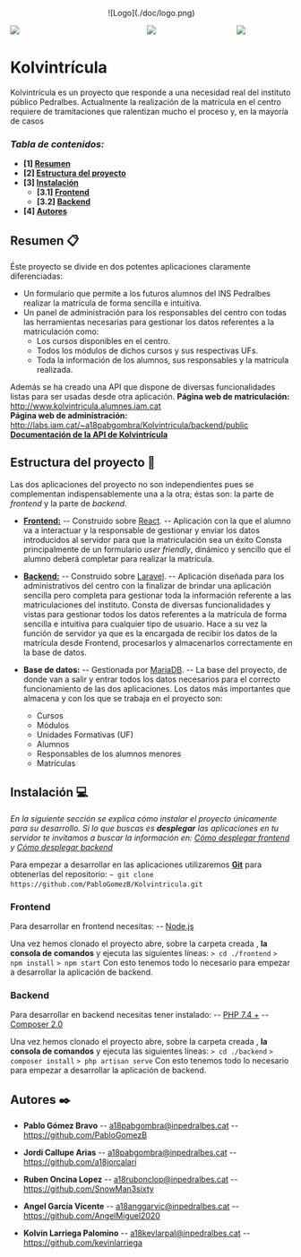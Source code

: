 <p align="center">
![Logo](./doc/logo.png)
</p>
<p align="center">
<img align="left" src="https://www.imuko.co/wp-content/uploads/2020/11/React-logo.png" width="100">
<img 
src="https://upload.wikimedia.org/wikipedia/commons/thumb/3/36/Logo.min.svg/1200px-Logo.min.svg.png" width="100">
<img align="right" src="https://lh3.googleusercontent.com/proxy/AGdmpk5C6TVTFWuJjM_ZYevWs2fI8Gn4vJtCsgsoLtaMMLQVFtlBM0wf0_XFhBt2UG0hqyZ_4DHhq5hxk1iaFoZ6YGTOQzVqmkfiKxOnKblbfqQ6pTaZc0vAwbKwwhMfkyR61sV1T7OPQNo" width="100">
</p>

# Kolvintrícula

Kolvintrícula es un proyecto que responde a una necesidad real del instituto público Pedralbes.
Actualmente la realización de la matrícula en el centro requiere de tramitaciones que ralentizan mucho el proceso y, en la mayoría de casos

### _Tabla de contenidos:_
* **[1]  [Resumen](#resumen-)**
* **[2]  [Estructura del proyecto](#estructura-del-proyecto-)**
 * **[3] [Instalación](#instalacion-)**
	* **[3.1] [Frontend](#instalacion-frontend)**
	* **[3.2] [Backend](#instalacion-backend)**
* **[4]  [Autores](#autores-)**

## Resumen 📋

Éste proyecto se divide en dos potentes aplicaciones claramente diferenciadas:
*   Un formulario que permite a los futuros alumnos del INS Pedralbes realizar la matrícula de forma sencilla e intuitiva.
*   Un panel de administración para los responsables del centro con todas las herramientas necesarias para gestionar los datos referentes a la matriculación como:
    * Los cursos disponibles en el centro.
    * Todos los módulos de dichos cursos y sus respectivas UFs.
    * Toda la información de los alumnos, sus responsables y la matrícula realizada.

Además se ha creado una API que dispone de diversas funcionalidades listas para ser usadas desde otra aplicación.
**Página web de matriculación:** http://www.kolvintricula.alumnes.iam.cat \
**Página web de administración:** http://labs.iam.cat/~a18pabgombra/Kolvintricula/backend/public
**[Documentación de la API de Kolvintrícula](http://labs.iam.cat/~a18pabgombra/Kolvintricula/doc/API/html2-documentation-generated/)**

## Estructura del proyecto 📐

Las dos aplicaciones del proyecto no son independientes pues se complementan indispensablemente una a la otra; éstas son: la parte de _frontend_ y la parte de _backend_.

- **[Frontend:](./frontend "Frontend folder")**
-- Construido sobre [React](https://es.reactjs.org/). 
-- Aplicación con la que el alumno va a interactuar y la responsable de gestionar y enviar los datos introducidos al servidor para que la matriculación sea un éxito
Consta principalmente de un formulario *user friendly*, dinámico  y sencillo que el alumno deberá completar para realizar la matrícula. 

- **[Backend:](./backend "Backend folder")**
-- Construido sobre [Laravel](https://laravel.com/). 
-- Aplicación diseñada para los administrativos del centro con la finalizar de brindar una aplicación sencilla pero completa para gestionar toda la información referente a las matriculaciones del instituto.
Consta de diversas funcionalidades y vistas para gestionar todos los datos referentes a la matrícula de forma sencilla e intuitiva para cualquier tipo de usuario.
Hace a su vez la función de servidor ya que es la encargada de recibir los datos de la matrícula desde Frontend, procesarlos y almacenarlos correctamente en la base de datos.

- **Base de datos:**
-- Gestionada por [MariaDB](https://mariadb.org/). 
-- La base del proyecto, de donde van a salir y entrar todos los datos necesarios para el correcto funcionamiento de las dos aplicaciones.
Los datos más importantes que almacena y con los que se trabaja en el proyecto son:
	* Cursos
	* Módulos
	* Unidades Formativas (UF)
	* Alumnos
	* Responsables de los alumnos menores
	* Matrículas

## Instalación 💻

_En la siguiente sección se explica cómo instalar el proyecto únicamente para su desarrollo._
_Si lo que buscas es **desplegar** las aplicaciones en tu servidor te invitamos a buscar la información en: [Cómo desplegar frontend](./frontend/README.md#despliegue) y [Cómo desplegar backend](./backend/README.md#despliegue)_

Para empezar a desarrollar en las aplicaciones utilizaremos **[Git](https://git-scm.com/)** para obtenerlas del repositorio:
```~ git clone https://github.com/PabloGomezB/Kolvintricula.git ```

### Frontend
Para desarrollar en frontend necesitas:
-- [Node.js](https://nodejs.org/es/)

Una vez hemos clonado el proyecto abre, sobre la carpeta creada , **la consola de comandos** y ejecuta las siguientes líneas:
```> cd ./frontend```
```> npm install```
```> npm start```
Con esto tenemos todo lo necesario para empezar a desarrollar la aplicación de backend.
### Backend
Para desarrollar en backend necesitas tener instalado:
-- [PHP 7.4 +](https://www.php.net/downloads.php)
-- [Composer 2.0](https://getcomposer.org/)

Una vez hemos clonado el proyecto abre, sobre la carpeta creada , **la consola de comandos** y ejecuta las siguientes líneas:
```> cd ./backend```
```> composer install```
```> php artisan serve```
Con esto tenemos todo lo necesario para empezar a desarrollar la aplicación de backend.

## Autores ✒️

- **Pablo Gómez Bravo**
-- a18pabgombra@inpedralbes.cat
-- https://github.com/PabloGomezB

- **Jordi Callupe Arias**
--   a18pabgombra@inpedralbes.cat
-- https://github.com/a18jorcalari

- **Ruben Oncina Lopez**
--   a18rubonclop@inpedralbes.cat
-- https://github.com/SnowMan3sixty

- **Angel García Vicente**
-- a18anggarvic@inpedralbes.cat
-- https://github.com/AngelMiguel2020

- **Kolvin Larriega Palomino**
--   a18kevlarpal@inpedralbes.cat
-- https://github.com/kevinlarriega
